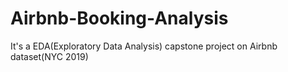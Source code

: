 # Airbnb-Booking-Analysis
It's a EDA(Exploratory Data Analysis) capstone project on Airbnb dataset(NYC 2019)
